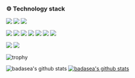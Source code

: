 <!--
**badasea/badasea** is a ✨ _special_ ✨ repository because its `README.md` (this file) appears on your GitHub profile.

Here are some ideas to get you started:

- 🔭 I’m currently working on ...
- 🌱 I’m currently learning ...
- 👯 I’m looking to collaborate on ...
- 🤔 I’m looking for help with ...
- 💬 Ask me about ...
- 📫 How to reach me: ...
- 😄 Pronouns: ...
- ⚡ Fun fact: ...
-->

### ⚙ Technology stack

<img src="https://img.shields.io/badge/Android-3DDC84?style=flat-square&logo=Android&logoColor=white"/> <img src="https://img.shields.io/badge/React-61DAFB?style=flat-square&logo=React&logoColor=white"/>  <img src="https://img.shields.io/badge/Cloud Foundry-0C9ED5?style=flat-square&logo=Cloud Foundry&logoColor=white"/>

<!-- <img src="https://img.shields.io/badge/Vue-4FC08D?style=flat-square&logo=Vue.js&logoColor=white"/> -->

<img src="https://img.shields.io/badge/Java-007396?style=flat-square&logo=Java&logoColor=white"/> <img src="https://img.shields.io/badge/JavaScript-F7DF1E?style=flat-square&logo=JavaScript&logoColor=white"/> <img src="https://img.shields.io/badge/Python-3766AB?style=flat-square&logo=Python&logoColor=white"/> <img src="https://img.shields.io/badge/R-276DC3?style=flat-square&logo=R&logoColor=white"/> <img src="https://img.shields.io/badge/C/C++-0056D2?style=flat-square&logo=Coursera&logoColor=white"/> <img src="https://img.shields.io/badge/Kotlin-7F52FF?style=flat-square&logo=Kotlin&logoColor=white"/> <img src="https://img.shields.io/badge/Swift-F05138?style=flat-square&logo=Swift&logoColor=white"/>

 <img src="https://img.shields.io/badge/MySQL-4479A1?style=flat-square&logo=MySQL&logoColor=white"/>  <img src="https://img.shields.io/badge/Firebase-FFCA28?style=flat-square&logo=Firebase&logoColor=white"/>

![trophy](https://github-profile-trophy.vercel.app/?username=badasea)

![badasea's github stats](https://github-readme-stats.vercel.app/api?username=badasea&show_icons=true)
[![badasea's github stats](https://github-readme-stats.vercel.app/api/top-langs/?username=badasea&show_icons=true&hide_border=true&title_color=004386&icon_color=004386&layout=compact)](https://github.com/badasea)
